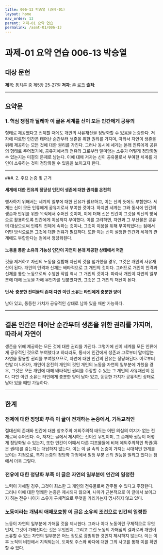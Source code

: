 ```yaml
---
title: 006-13 박승열 (과제-01)
layout: home
nav_order: 13
parent: 과제-01 요약 연습
permalink: /asmt-01/006-13
---
```


# 과제-01 요약 연습 006-13 박승열

## 대상 문헌
**제목**: 통치론 중 제5장 25-27절
**저자**: 존 로크
**출처**:

---

## 요약문

### 1. 핵심 쟁점과 딜레마 이 글은 세계를 신이 모든 인간에게 공유의
형태로 제공했다고 전제할 때에도 개인의 사유재산을 정당화할 수 있음을
논증한다. 저자에 따르면 인간은 태어난 순간부터 생존을 위한 권리를
가지며, 따라서 자연이 생존을 위해 제공하는 모든 것에 대한 권리를 가진다.
그러나 동시에 세계는 본래 인류에게 공유의 형태로 주어졌기에,
공유지에서의 전유와 그로부터 말미암는 소유가 어떻게 정당화될 수 있는지는
미결의 문제로 남는다. 이에 대해 저자는 신이 공유물로서 부여한 세계를
개인이 소유하는 것이 정당화될 수 있음을 보이고자 한다.

---

###. 2. 주요 논증 및 근거

#### 세계에 대한 전유의 정당성 인간이 생존에 대한 권리를 온전히
행사하기 위해서는 세계의 일부에 대한 전유가 필요하고, 이는 신의 뜻에도
부합한다. 세계는 신이 모든 인류에게 공유지로서 부여한 것이다. 하지만
세계는 그와 동시에 인간의 생존과 안위를 위한 목적에서 주어진 것이며,
이에 더해 신은 인간이 그것을 최선의 방식으로 활용하도록 인간에게
이성까지 부여했다. 이를 고려하면, 자연과 그 부산물은 공유의 대상으로써
인류의 전체에 속하는 것이나, 그것이 이용을 위해 부여되었다는 점에서 어떤
방식으로든 그것에 대한 전유가 필요하다. 또한 이는 신이 설정한 인간과
세계의 관계에도 부합한다는 점에서 정당화된다.

#### 노동을 통한 소유의 가능성 인간이 자연이 본래 제공한 상태에서 어떤
것을 제거하고 자신의 노동을 결합해 자신의 것을 첨가했을 경우, 그것은
개인의 사유재산이 된다. 개인의 인격과 신체는 배타적으로 그 개인의
것이다. 그러므로 개인이 인격과 신체를 통한 노동으로써 수행한 작업 역시
그 개인의 것이다. 따라서 개인이 자연의 일부분에 대해 노동을 가해
무언가를 덧붙였다면, 그것은 그 개인의 재산이 된다.

#### 단서: 충분한 잔여물의 존재 다만 이런 소유는 타인에게 충분한 양이
남아 있고, 동등한 가치가 공유적인 상태로 남아 있을 때만 가능하다.

---

## 결론 인간은 태어난 순간부터 생존을 위한 권리를 가지며, 따라서 자연이
생존을 위해 제공하는 모든 것에 대한 권리를 가진다. 그렇기에 신이 세계를
모든 인류에게 공유적인 것으로 부여했다고 하더라도, 동시에 인간에게
생존과 그로부터 말미암는 자연을 활용할 권리를 부여했으므로, 자연에 대한
인간의 전유는 정당화된다. 이로부터 한발 더 나아가, 개인이 온전히 개인의
것인 개인의 노동을 자연의 일부분에 가했을 경우, 그것은 모든 개인에 대해
배타적인 권리를 주장할 수 있는 그 개인의 사유재산이 된다. 다만 이런
소유는 타인에게 충분한 양이 남아 있고, 동등한 가치가 공유적인 상태로
남아 있을 때만 가능하다.

---

## 한계

### 전제에 대한 정당화 부족 이 글이 전개하는 논증에서, 기독교적인
절대신의 존재와 인간에 대한 창조주의 예외주의적 태도는 어떤 의심의
여지가 없는 전제로써 주어진다. 즉, 저자는 글에서 제시하는 신이란
무엇이며, 그 존재와 권능이 어떻게 정당화될 수 있는지, 또한 인간이 어째서
다른 피조물들에 비해 예외주의적인 특권(혹은 권리)를 갖는지는 대답하지
않는다. 이는 이 글 속의 논증이 가지는 시대적인 한계를 보이는 지점으로,
특히 논증의 정당화 과정에서 일정 부분 신의 권능을 빌리고 있다는 점에서
더욱 그렇다.

### 전유에 대한 정당화 부족 이 글은 자연의 일부분에 인간의 일정한
노력이 가해질 경우, 그것이 최소한 그 개인의 전유물로써 간주될 수 있다고
주장한다. 그러나 이에 대한 명쾌한 논증은 제시되지 않으며, 나아가
근본적으로 이 글에서 보이고자 하는 전유 나아가 소유가 구체적으로 무엇을
가리키는지 명시하지 않고 있다.

### 노동이라는 개념의 애매모호함 이 글은 소유의 조건으로 인간의 일정한
노동이 자연의 일부분에 가해질 것을 제시한다. 그러나 이때 노동이란
구체적으로 무엇인지, 그것이 가해진다는 것은 무엇인지, 그리고 그런 노동의
가해짐의 결과로써 개인이 소유할 수 있는 자연의 일부분은 어느 정도로
광범위한 것인지 제시하지 않는다. 이는 이후 노직의 비판에서 지적되는데,
토마토 주스와 바다에 대한 그의 사고를 통해 이를 확인할 수 있다.
